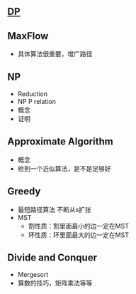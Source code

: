 ## [DP](Dynamic%20Programming.md)
## MaxFlow
 - 具体算法很重要，增广路径
## NP
- Reduction
- NP P relation 
- 概念
- 证明
## Approximate Algorithm
- 概念
- 给到一个近似算法，是不是足够好
## Greedy
- 最短路径算法 不断从s扩张
- MST
	- 割性质：割里面最小的边一定在MST
	- 环性质：环里面最大的边一定在MST
## Divide and Conquer
- Mergesort
- 算数的技巧，矩阵乘法等等